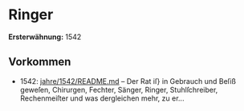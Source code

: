# Ringer

**Ersterwähnung:** 1542

## Vorkommen
- 1542: [jahre/1542/README.md](../jahre/1542/README.md) – Der Rat iſ} in Gebrauch und Beſiß geweſen, Chirurgen,
Fechter, Sänger, Ringer, Stuhlſchreiber, Rechenmeiſter und
was dergleichen mehr, zu er...
